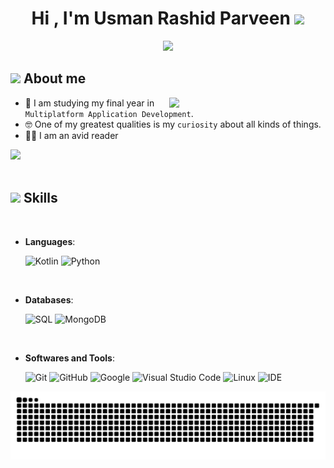 <h1 align="center"><b>Hi , I'm Usman Rashid Parveen </b><img src="https://media.giphy.com/media/hvRJCLFzcasrR4ia7z/giphy.gif" width="35"></h1>
<!--  -->
<p align="center">
<a href="https://github.com/DenverCoder1/readme-typing-svg">
  <img src="https://readme-typing-svg.herokuapp.com?font=Time+New+Roman&color=cyan&size=40&center=true&vCenter=true&width=1600&height=150&duration=4000&lines=You+choose+how+you+react+to+what+happens+to+you;The+happiness+of+your+life+depends+on+the+quality+of+your+thoughts;The+best+revenge+is+not+to+resemble+the+one+who+committed+the+injustice">
</a>
</p>

## <img src="https://github.com/7oSkaaa/7oSkaaa/blob/main/Images/about_me.gif?raw=true" width="50px"> About me

<img align="right" src="https://github.com/7oSkaaa/7oSkaaa/blob/main/Images/Right_Side.gif?raw=true" width="250px">

- :school: I am studying my final year in `Multiplatform Application Development`.
- :nerd_face: One of my greatest qualities is my `curiosity` about all kinds of things.
- :student: I am an avid reader

<img src="https://user-images.githubusercontent.com/73097560/115834477-dbab4500-a447-11eb-908a-139a6edaec5c.gif"><br><br>

## <img src="https://media2.giphy.com/media/QssGEmpkyEOhBCb7e1/giphy.gif?cid=ecf05e47a0n3gi1bfqntqmob8g9aid1oyj2wr3ds3mg700bl&rid=giphy.gif" width="15"><b> Skills</b>
<br>

<p align="center">

- **Languages**:
    
    ![Kotlin](https://img.shields.io/badge/Kotlin-0095D5?style=for-the-badge&logo=kotlin&logoColor=white)
    ![Python](https://img.shields.io/badge/Python-%2314354C.svg?style=for-the-badge&logo=python&logoColor=white)

<br>   

- **Databases**:

    ![SQL](https://img.shields.io/badge/SQL-%2300f?style=for-the-badge&logo=mysql&logoColor=white)
    ![MongoDB](https://img.shields.io/badge/MongoDB-%2347A248.svg?style=for-the-badge&logo=mongodb&logoColor=white)

<br>

- **Softwares and Tools**:

    ![Git](https://img.shields.io/badge/git-%23F05033.svg?style=for-the-badge&logo=git&logoColor=white)
    ![GitHub](https://img.shields.io/badge/github-%23121011.svg?style=for-the-badge&logo=github&logoColor=white)
    ![Google](https://img.shields.io/badge/google-%234285F4.svg?style=for-the-badge&logo=google&logoColor=white)
    ![Visual Studio Code](https://img.shields.io/badge/Visual%20Studio%20Code-0078d7.svg?style=for-the-badge&logo=visual-studio-code&logoColor=white)
    ![Linux](https://img.shields.io/badge/Linux-FCC624?style=for-the-badge&logo=linux&logoColor=black)
    ![IDE](https://img.shields.io/badge/IDE-%23FF8800.svg?style=for-the-badge&logo=jetbrains&logoColor=white)

<p align = "center">
	<img src = "https://github.com/7oSkaaa/7oSkaaa/blob/output/github-contribution-grid-snake.svg?" alt = "Snake Game"/>
</p>
